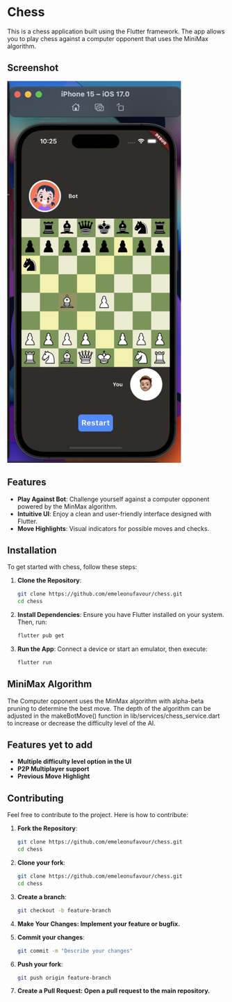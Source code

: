 # Chess

This is a chess application built using the Flutter framework. The app allows you to play chess against a computer opponent that uses the MiniMax algorithm.

## Screenshot

<img src="assets/png/chess_app.png" width="400"/>

## Features

- **Play Against Bot**: Challenge yourself against a computer opponent powered by the MinMax algorithm.
- **Intuitive UI**: Enjoy a clean and user-friendly interface designed with Flutter.
- **Move Highlights**: Visual indicators for possible moves and checks.

## Installation

To get started with chess, follow these steps:

1. **Clone the Repository**:

   ```bash
   git clone https://github.com/emeleonufavour/chess.git
   cd chess
   ```

2. **Install Dependencies**:
   Ensure you have Flutter installed on your system. Then, run:

   ```bash
   flutter pub get
   ```

3. **Run the App**:
   Connect a device or start an emulator, then execute:
   ```bash
   flutter run
   ```

## MiniMax Algorithm

The Computer opponent uses the MinMax algorithm with alpha-beta pruning to determine the best move.
The depth of the algorithm can be adjusted in the makeBotMove() function in lib/services/chess_service.dart to increase or decrease the difficulty level of the AI.

## Features yet to add

- **Multiple difficulty level option in the UI**
- **P2P Multiplayer support**
- **Previous Move Highlight**

## Contributing

Feel free to contribute to the project. Here is how to contribute:

1. **Fork the Repository**:

   ```bash
   git clone https://github.com/emeleonufavour/chess.git
   cd chess
   ```

2. **Clone your fork**:

   ```bash
   git clone https://github.com/emeleonufavour/chess.git
   cd chess
   ```

3. **Create a branch**:

   ```bash
   git checkout -b feature-branch
   ```

4. **Make Your Changes: Implement your feature or bugfix.**

5. **Commit your changes**:

   ```bash
   git commit -m "Describe your changes"
   ```

6. **Push your fork**:

   ```bash
   git push origin feature-branch
   ```

7. **Create a Pull Request: Open a pull request to the main repository.**
